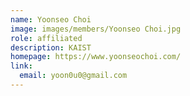 ```yaml
---
name: Yoonseo Choi
image: images/members/Yoonseo Choi.jpg
role: affiliated
description: KAIST
homepage: https://www.yoonseochoi.com/
link:
  email: yoon0u0@gmail.com
---
```


